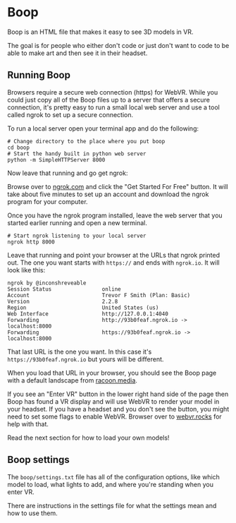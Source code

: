 # Boop

Boop is an HTML file that makes it easy to see 3D models in VR.

The goal is for people who either don't code or just don't want to code to be able to make art and then see it in their headset.

## Running Boop

Browsers require a secure web connection (https) for WebVR. While you could just copy all of the Boop files up to a server that offers a secure connection, it's pretty easy to run a small local web server and use a tool called ngrok to set up a secure connection.

To run a local server open your terminal app and do the following:

	# Change directory to the place where you put boop
	cd boop 
	# Start the handy built in python web server
	python -m SimpleHTTPServer 8000

Now leave that running and go get ngrok:

Browse over to [ngrok.com](https://ngrok.com/) and click the "Get Started For Free" button. It will take about five minutes to set up an account and download the ngrok program for your computer.

Once you have the ngrok program installed, leave the web server that you started earlier running and open a new terminal.

	# Start ngrok listening to your local server
	ngrok http 8000

Leave that running and point your browser at the URLs that ngrok printed out. The one you want starts with `https://` and ends with `ngrok.io`. It will look like this:

	ngrok by @inconshreveable
	Session Status                online
	Account                       Trevor F Smith (Plan: Basic)
	Version                       2.2.8
	Region                        United States (us)
	Web Interface                 http://127.0.0.1:4040
	Forwarding                    http://93b0feaf.ngrok.io -> localhost:8000
	Forwarding                    https://93b0feaf.ngrok.io -> localhost:8000

That last URL is the one you want. In this case it's `https://93b0feaf.ngrok.io` but yours will be different.

When you load that URL in your browser, you should see the Boop page with a default landscape from [racoon.media](https://racoon.media/).

If you see an "Enter VR" button in the lower right hand side of the page then Boop has found a VR display and will use WebVR to render your model in your headset. If you have a headset and you don't see the button, you might need to set some flags to enable WebVR. Browser over to [webvr.rocks](https://webvr.rocks/) for help with that.

Read the next section for how to load your own models!

## Boop settings

The `boop/settings.txt` file has all of the configuration options, like which model to load, what lights to add, and where you're standing when you enter VR.

There are instructions in the settings file for what the settings mean and how to use them.

